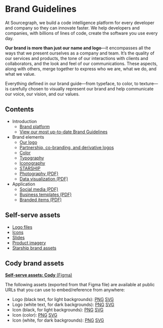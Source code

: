 # Brand Guidelines

At Sourcegraph, we build a code intelligence platform for every developer and company so they can innovate faster.
We help developers and companies, with billions of lines of code, create the software you use every day.

<strong class="text-vivid-violet">Our brand is more than just our name and logo</strong>—it encompasses all the ways that we present ourselves
as a company and team. It’s the quality of our services and products, the tone of our interactions with
clients and collaborators, and the look and feel of our communications. These aspects, along with others,
merge together to express who we are, what we do,
and what we value.

Everything defined in our brand guide—from typeface, to color, to texture—is carefully chosen to visually represent our brand and help communicate our voice, our vision, and our values.

## Contents

<object role="img" data="how_we_express_our_brand.svg" style="float: right; margin-left: 2rem; max-width: 30rem"></object>

- Introduction
  - [Brand platform](brand-platform.md)
  - [View our most up-to-date Brand Guidelines](https://www.figma.com/proto/FgyGEwbhLuXgIKOh3If74s/Brand-Guidelines?page-id=0%3A1&node-id=365%3A7256&viewport=137%2C629%2C0.04&scaling=min-zoom)
- Brand elements
  - [Our logo](https://www.figma.com/proto/FgyGEwbhLuXgIKOh3If74s/Brand-Guidelines?page-id=360%3A3767&node-id=365%3A7328&viewport=423%2C417%2C0.04&scaling=contain)
  - [Partnership, co-branding, and derivative logos](https://www.figma.com/proto/FgyGEwbhLuXgIKOh3If74s/Brand-Guidelines?page-id=360%3A3404&node-id=365%3A7337&viewport=538%2C294%2C0.07&scaling=contain)
  - [Color](https://www.figma.com/file/FgyGEwbhLuXgIKOh3If74s/Brand-Guidelines?node-id=360%3A5678)
  - [Typography](https://www.figma.com/proto/FgyGEwbhLuXgIKOh3If74s/Brand-Guidelines?page-id=360%3A5452&node-id=366%3A7352&viewport=350%2C579%2C0.05&scaling=contain)
  - [Iconography](https://www.figma.com/proto/FgyGEwbhLuXgIKOh3If74s/Brand-Guidelines?page-id=360%3A6555&node-id=366%3A7377&viewport=423%2C417%2C0.12&scaling=contain)
  - [STARSHIP](https://www.figma.com/proto/FgyGEwbhLuXgIKOh3If74s/Brand-Guidelines?page-id=144%3A2377&node-id=366%3A7380&viewport=244%2C425%2C0.04&scaling=contain)
  - [Photography (PDF)](https://sourcegraphstatic.com/Sourcegraph_Brand_Guidelines.pdf#page=54)
  - [Data visualization (PDF)](https://sourcegraphstatic.com/Sourcegraph_Brand_Guidelines.pdf#page=57)
- Application
  - [Social media (PDF)](https://sourcegraphstatic.com/Sourcegraph_Brand_Guidelines.pdf#page=66)
  - [Business templates (PDF)](https://sourcegraphstatic.com/Sourcegraph_Brand_Guidelines.pdf#page=69)
  - [Branded items (PDF)](https://sourcegraphstatic.com/Sourcegraph_Brand_Guidelines.pdf#page=79)

## Self-serve assets

- [Logo files](https://www.figma.com/file/522fTKlS2R6fzzs9EGNvpk/Logos?node-id=0%3A1)
- [Icons](https://www.figma.com/file/gh8Pnk0XowDq55RmqUkO7k/Icon-library?node-id=0%3A9)
- [Slides](https://docs.google.com/presentation/u/0/?ftv=1&tgif=d)
- [Product imagery](https://www.figma.com/file/VkNYkLBsxhtrhOHRuje28p/Product-Imagery?node-id=0%3A1&t=8EaDRxtvEuC7kXxZ-0)
- [Starship brand assets](https://www.figma.com/file/lXvp8a2qoAU5L5sm4Woisu/STARSHIP-brand-assets?node-id=91%3A1816&t=8EaDRxtvEuC7kXxZ-0)

## Cody brand assets

[**Self-serve assets: Cody** (Figma)](https://www.figma.com/file/2XpWfh4GVreBPH6TgPK5Fe/%F0%9F%98%89-Cody)

The following assets (exported from that Figma file) are available at public URLs that you can use to embed/reference from anywhere:

- Logo (black text, for light backgrounds): [PNG](https://storage.googleapis.com/sourcegraph-assets/cody/20230417/logomark-default-text-black.png) [SVG](https://storage.googleapis.com/sourcegraph-assets/cody/20230417/logomark-default-text-black.svg)
- Logo (white text, for dark backgrounds): [PNG](https://storage.googleapis.com/sourcegraph-assets/cody/20230417/logomark-default-text-white.png) [SVG](https://storage.googleapis.com/sourcegraph-assets/cody/20230417/logomark-default-text-white.svg)
- Icon (black, for light backgrounds): [PNG](https://storage.googleapis.com/sourcegraph-assets/cody/20230417/logomark-black.png) [SVG](https://storage.googleapis.com/sourcegraph-assets/cody/20230417/logomark-black.svg)
- Icon (color): [PNG](https://storage.googleapis.com/sourcegraph-assets/cody/20230417/logomark-default.png) [SVG](https://storage.googleapis.com/sourcegraph-assets/cody/20230417/logomark-default.svg)
- Icon (white, for dark backgrounds): [PNG](https://storage.googleapis.com/sourcegraph-assets/cody/20230417/logomark-white.png) [SVG](https://storage.googleapis.com/sourcegraph-assets/cody/20230417/logomark-white.svg)
